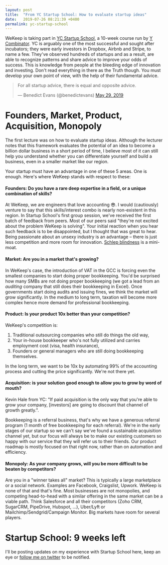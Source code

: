 ```yaml
---
layout: post
title:  "From YC Startup School: How to evaluate startup ideas"
date:   2019-07-26 08:21:39 +0400
permalink: yc-startup-school
---
```


WeKeep is taking part in [YC Startup School](http://startupschool.org), a 10-week course run by [Y Combinator](https://www.ycombinator.com/). YC is arguably one of the most successful and sought after incubators; they were early investors in Dropbox, Airbnb and Stripe, to name a few. They've observed hundreds of startups and as a result, are able to recognize patterns and share advice to improve your odds of success. This is knowledge from people at the bleeding edge of innovation and investing. Don't read everything in there as the Truth though. You must develop your own point of view, with the help of their fundamental advice.
<blockquote class="twitter-tweet"><p lang="en" dir="ltr">For all startup advice, there is equal and opposite advice.</p>&mdash; Benedict Evans (@benedictevans) <a href="https://twitter.com/benedictevans/status/1133539265156042753?ref_src=twsrc%5Etfw">May 29, 2019</a></blockquote> <script async src="https://platform.twitter.com/widgets.js" charset="utf-8"></script>


# Founders, Market, Product, Acquisition, Monopoly
The first lecture was on how to evaluate startup ideas. Although the lecturer notes that this framework evaluates the potential of an idea to become a billion dollar business in a short period of time, I believe most of it can still help you understand whether you can differentiate yourself and build a business, even in a smaller market like our region.

Your startup must have an advantage in one of these 5 areas. One is enough. Here's where WeKeep stands with respect to these:

#### Founders: Do you have a rare deep expertise in a field, or a unique combination of skills? 

At WeKeep, we are engineers that love accounting 😎. I would (cautiously) venture to say that this skills/interest combo is nearly non-existent in this region. In Startup School's first group session, we've received the first batch of feedback from peers. Most of our peers said "they're not excited about the problem WeKeep is solving". Your initial reaction when you hear such feedback is to be disappointed, but I thought that was great to hear. Being passionate about an unsexy industry is an advantage – there is just less competition and more room for innovation. [Schlep blindness](http://www.paulgraham.com/schlep.html) is a mini-moat.

#### Market: Are you in a market that's growing?

In WeKeep's case, the introduction of VAT in the GCC is forcing even the smallest companies to start doing proper bookkeeping. You'd be surprised how many SMBs are not doing proper bookkeeping (we got a lead from an _auditing_ company that still does their bookkeeping in Excel).  Once governments start doing audits and issuing fines, we think the market will grow significantly. In the medium to long term, taxation will become more complex hence more demand for professional bookkeeping.


#### Product: Is your product 10x better than your competition?
WeKeep's competition is:
1. Traditional outsourcing companies who still do things the old way,
2. Your in-house bookkeeper who's not fully utilized and carries employment cost (visa, health insurance),
3. Founders or general managers who are still doing bookkeeping themselves.

In the long term, we want to be 10x by automating 99% of the accounting process and cutting the price significantly. We're not there yet.

#### Acquisition: is your solution good enough to allow you to grow by word of mouth? 
Kevin Hale from YC: "If paid acquisition is the only way that you're able to grow your company, [investors] are going to discount that channel of growth greatly.".

Bookkeeping is a referral business, that's why we have a generous referral program (1 month of free bookkeeping for each referral). We're in the early stages of our startup so we can't say we've found a sustainable acquisition channel yet, but our focus will always be to make our existing customers so happy with our service that they will refer us to their friends. Our product roadmap is mostly focused on that right now, rather than on automation and efficiency.

#### Monopoly: As your company grows, will you be more difficult to be beaten by competitors?
Are you in a "winner takes all" market? This is typically a large marketplace or a social network. Examples are Facebook, Craigslist, Upwork. 
WeKeep is none of that and that's fine. Most businesses are not monopolies, and competing head-to-head with a similar offering in the same market can be a viable path. Think Salesforce and all their competitors (Zoho CRM, SugarCRM, PipeDrive, Hubspot, ...), Uber/Lyft or Mailchimp/Sendgrid/Campaign Monitor. Big markets have room for several players.

# Startup School: 9 weeks left 
I'll be posting updates on my experience with Startup School here, keep an eye or [follow me on twitter](https://www.twitter.com/nadimalameddine) to be notified.
